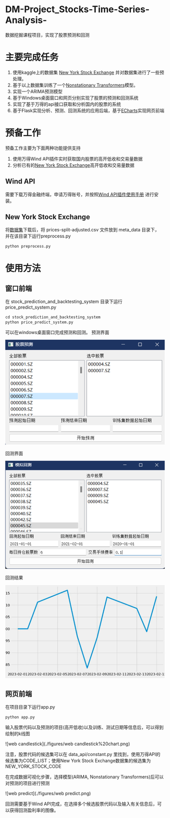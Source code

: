 # DM-Project_Stocks-Time-Series-Analysis-

数据挖掘课程项目，实现了股票预测和回测

# 主要完成任务
1. 使用kaggle上的数据集 [New York Stock Exchange](https://www.kaggle.com/datasets/dgawlik/nyse?select=prices-split-adjusted.csv)
并对数据集进行了一些预处理。
2. 基于以上数据集训练了一个[Nonstationary Transformers](https://github.com/thuml/Nonstationary_Transformers/tree/main)模型。
3. 实现一个ARIMA预测模型
4. 基于Windows桌面窗口和网页分别实现了股票的预测和回测系统
5. 实现了基于万得的api接口获取和分析国内的股票的系统
6. 基于Flask实现分析、预测、回测系统的应用后端，基于[ECharts](https://echarts.apache.org/zh/index.html)实现网页前端


# 预备工作
预备工作主要为下面两种功能提供支持
1. 使用万得Wind API插件实时获取国内股票的高开低收和交易量数据
2. 分析已有的[New York Stock Exchange](https://www.kaggle.com/datasets/dgawlik/nyse?select=prices-split-adjusted.csv)高开低收和交易量数据

## Wind API
需要下载万得金融终端，申请万得账号，并按照[Wind API插件使用手册](https://www.windquant.com/qntcloud/apiRefHelp/id-91573a98-70d5-4462-8c6f-546ab45c8652)
进行安装。

## New York Stock Exchange
将[数据集](https://www.kaggle.com/datasets/dgawlik/nyse?select=prices-split-adjusted.csv)下载后，将 prices-split-adjusted.csv 文件放到 meta_data 目录下，
并在该目录下运行preprocess.py
    
    python preprocess.py

# 使用方法

## 窗口前端
在 stock_prediction_and_backtesting_system 目录下运行 price_predict_system.py

    cd stock_prediction_and_backtesting_system
    python price_predict_system.py

可以在windows桌面窗口完成预测和回测。
预测界面

![window backtest](./figures/window%20predict.png)

回测界面

![window backtest](./figures/window%20backtest.png)

回测结果

![backtest](./figures/backtest.png)

## 网页前端
在项目目录下运行app.py

    python app.py

输入股票代码以及预测的项目(高开低收)以及训练、测试日期等信息后，可以得到绘制的k线图

![web candlestick](./figures/web candlestick%20chart.png)

注意，股票代码的候选集可以在 data_api/constant.py 里找到，使用万得API的候选集为CODE_LIST；使用New York Stock Exchange数据集的候选集为 NEW_YORK_STOCK_CODE

在完成数据可视化步骤，选择模型(ARIMA, Nonstationary Transformers)后可以对预测的项目进行预测

![web predict](./figures/web predict.png)

回测需要基于Wind API完成，在选择多个候选股票代码以及输入有关信息后，可以获得回测盈利率的图像。
